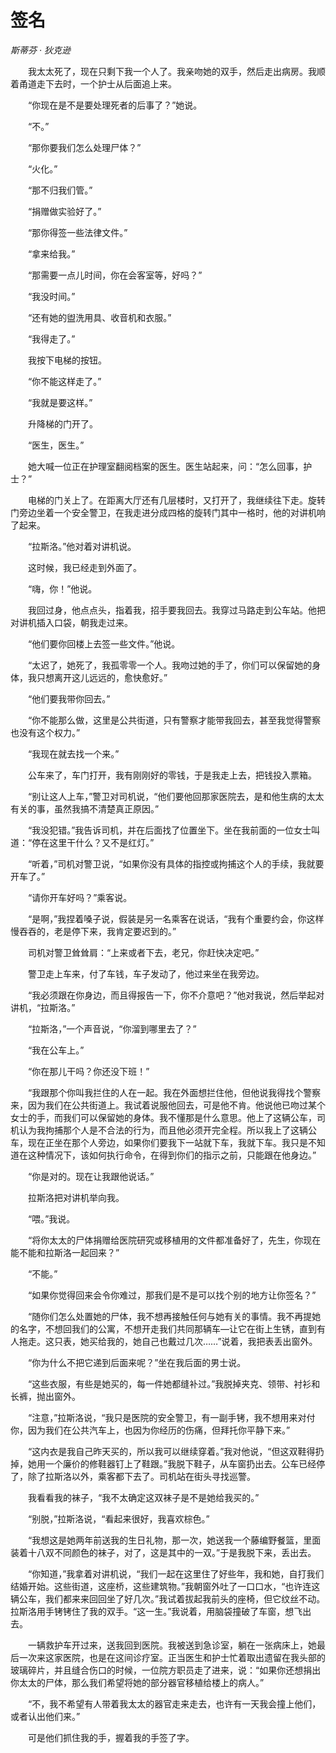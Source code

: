# 签名

*斯蒂芬 · 狄克逊*

　　我太太死了，现在只剩下我一个人了。我亲吻她的双手，然后走出病房。我顺着甬道走下去时，一个护士从后面追上来。

　　“你现在是不是要处理死者的后事了？”她说。

　　“不。”

　　“那你要我们怎么处理尸体？”

　　“火化。”

　　“那不归我们管。”

　　“捐赠做实验好了。”

　　“那你得签一些法律文件。”

　　“拿来给我。”

　　“那需要一点儿时间，你在会客室等，好吗？”

　　“我没时间。”

　　“还有她的盥洗用具、收音机和衣服。”

　　“我得走了。”

　　我按下电梯的按钮。

　　“你不能这样走了。”

　　“我就是要这样。”

　　升降梯的门开了。

　　“医生，医生。”

　　她大喊一位正在护理室翻阅档案的医生。医生站起来，问：“怎么回事，护士？”

　　电梯的门关上了。在距离大厅还有几层楼时，又打开了，我继续往下走。旋转门旁边坐着一个安全警卫，在我走进分成四格的旋转门其中一格时，他的对讲机响了起来。

　　“拉斯洛。”他对着对讲机说。

　　这时候，我已经走到外面了。

　　“嗨，你！”他说。

　　我回过身，他点点头，指着我，招手要我回去。我穿过马路走到公车站。他把对讲机插入口袋，朝我走过来。

　　“他们要你回楼上去签一些文件。”他说。

　　“太迟了，她死了，我孤零零一个人。我吻过她的手了，你们可以保留她的身体，我只想离开这儿远远的，愈快愈好。”

　　“他们要我带你回去。”

　　“你不能那么做，这里是公共街道，只有警察才能带我回去，甚至我觉得警察也没有这个权力。”

　　“我现在就去找一个来。”

　　公车来了，车门打开，我有刚刚好的零钱，于是我走上去，把钱投入票箱。

　　“别让这人上车，”警卫对司机说，“他们要他回那家医院去，是和他生病的太太有关的事，虽然我搞不清楚真正原因。”

　　“我没犯错。”我告诉司机，并在后面找了位置坐下。坐在我前面的一位女士叫道：“停在这里干什么？又不是红灯。”

　　“听着，”司机对警卫说，“如果你没有具体的指控或拘捕这个人的手续，我就要开车了。”

　　“请你开车好吗？”乘客说。

　　“是啊，”我捏着嗓子说，假装是另一名乘客在说话，“我有个重要约会，你这样慢吞吞的，老是停下来，我肯定要迟到的。”

　　司机对警卫耸耸肩：“上来或者下去，老兄，你赶快决定吧。”

　　警卫走上车来，付了车钱，车子发动了，他过来坐在我旁边。

　　“我必须跟在你身边，而且得报告一下，你不介意吧？”他对我说，然后举起对讲机，“拉斯洛。”

　　“拉斯洛，”一个声音说，“你溜到哪里去了？”

　　“我在公车上。”

　　“你在那儿干吗？你还没下班！”

　　“我跟那个你叫我拦住的人在一起。我在外面想拦住他，但他说我得找个警察来，因为我们在公共街道上。我试着说服他回去，可是他不肯。他说他已吻过某个女士的手，而我们可以保留她的身体。我不懂那是什么意思。他上了这辆公车，司机认为我拘捕那个人是不合法的行为，而且他必须开完全程。所以我上了这辆公车，现在正坐在那个人旁边，如果你们要我下一站就下车，我就下车。我只是不知道在这种情况下，该如何执行命令，在得到你们的指示之前，只能跟在他身边。”

　　“你是对的。现在让我跟他说话。”

　　拉斯洛把对讲机举向我。

　　“喂。”我说。

　　“将你太太的尸体捐赠给医院研究或移植用的文件都准备好了，先生，你现在能不能和拉斯洛一起回来？”

　　“不能。”

　　“如果你觉得回来会令你难过，那我们是不是可以找个别的地方让你签名？”

　　“随你们怎么处置她的尸体，我不想再接触任何与她有关的事情。我不再提她的名字，不想回我们的公寓，不想开走我们共同那辆车—让它在街上生锈，直到有人拖走。这只表，她买给我的，她自己也戴过几次……”说着，我把表丢出窗外。

　　“你为什么不把它递到后面来呢？”坐在我后面的男士说。

　　“这些衣服，有些是她买的，每一件她都缝补过。”我脱掉夹克、领带、衬衫和长裤，抛出窗外。

　　“注意，”拉斯洛说，“我只是医院的安全警卫，有一副手铐，我不想用来对付你，因为我们在公共汽车上，也因为你经历的伤痛，但拜托你平静下来。”

　　“这内衣是我自己昨天买的，所以我可以继续穿着。”我对他说，“但这双鞋得扔掉，她用一个廉价的修鞋器钉上了鞋跟。”我脱下鞋子，从车窗扔出去。公车已经停了，除了拉斯洛以外，乘客都下去了。司机站在街头寻找巡警。

　　我看看我的袜子，“我不太确定这双袜子是不是她给我买的。”

　　“别脱，”拉斯洛说，“看起来很好，我喜欢棕色。”

　　“我想这是她两年前送我的生日礼物，那一次，她送我一个藤编野餐篮，里面装着十八双不同颜色的袜子，对了，这是其中的一双。”于是我脱下来，丢出去。

　　“你知道，”我拿着对讲机说，“我们一起在这里住了好些年，我和她，自打我们结婚开始。这些街道，这座桥，这些建筑物。”我朝窗外吐了一口口水，“也许连这辆公车，我们都来来回回坐了好几次。”我试着拔起我前头的座椅，但它纹丝不动。拉斯洛用手铐铐住了我的双手。“这一生。”我说着，用脑袋撞破了车窗，想飞出去。

　　一辆救护车开过来，送我回到医院。我被送到急诊室，躺在一张病床上，她最后一次来这家医院，也是在这间诊疗室。正当医生和护士忙着取出遗留在我头部的玻璃碎片，并且缝合伤口的时候，一位院方职员走了进来，说：“如果你还想捐出你太太的尸体，那么我们希望将她的部分器官移植给楼上的病人。”

　　“不，我不希望有人带着我太太的器官走来走去，也许有一天我会撞上他们，或者认出他们来。”

　　可是他们抓住我的手，握着我的手签了字。